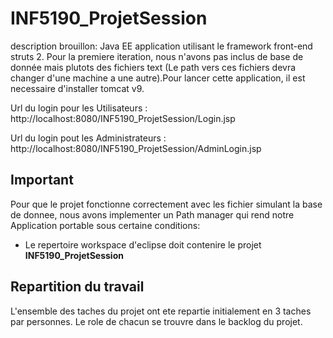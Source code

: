 # INF5190_ProjetSession

description brouillon:
Java EE application utilisant le framework front-end struts 2. Pour la premiere iteration, nous n'avons pas inclus de base de donnée mais plutots des fichiers text (Le path vers ces fichiers devra changer d'une machine a une autre).Pour lancer cette application, il est necessaire d'installer tomcat v9.


Url du login pour les Utilisateurs : http://localhost:8080/INF5190_ProjetSession/Login.jsp

Url du login pout les Administrateurs : http://localhost:8080/INF5190_ProjetSession/AdminLogin.jsp

## Important

Pour que le projet fonctionne correctement avec les fichier simulant la base de donnee, nous avons implementer un Path manager qui rend notre Application portable sous certaine conditions:

- Le repertoire workspace d'eclipse doit contenire le projet **INF5190_ProjetSession**

## Repartition du travail

L'ensemble des taches du projet ont ete repartie initialement en 3 taches par personnes. Le role de chacun se trouvre dans le backlog du projet.


